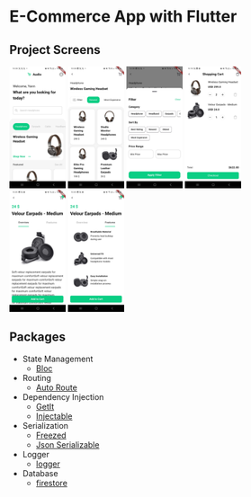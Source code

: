 # E-Commerce App with Flutter

## Project Screens

<img src="documentation/anasayfa.jpg" width = "100"> <img src="documentation/ürünler.jpg" width = "100"> <img src="documentation/filter ekran.jpg" width = "100"> <img src="documentation/sepet ekran.jpg" width = "100"> <img src="documentation/ürünler_detay.jpg" width = "100"> <img src="documentation/features ekran.jpg" width = "100">

## Packages
- State Management
  - [Bloc](https://bloclibrary.dev/)
- Routing
  - [Auto Route](https://pub.dev/packages/auto_route)
- Dependency Injection
  - [GetIt](https://pub.dev/packages/get_it)
  - [Injectable](https://pub.dev/packages/injectable)
- Serialization
  - [Freezed](https://pub.dev/packages/freezed)
  - [Json Serializable](https://pub.dev/packages/json_serializable)
- Logger
  - [logger](https://pub.dev/packages/logger)
- Database
  - [firestore](https://pub.dev/packages/cloud_firestore)
